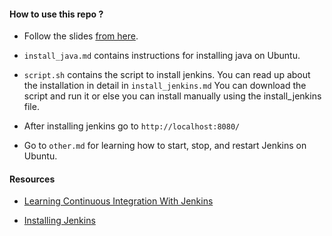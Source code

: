 
#### How to use this repo ?

 - Follow the slides [from here](https://iiitborg-my.sharepoint.com/:p:/g/personal/atibhi_agrawal_iiitb_org/EQfGv0dfhfhErlkLgF5jJ1oBd-tkeoXhYBoDRxPsfDj6aQ?e=A4oJjI).
 
 - `install_java.md` contains instructions for installing java on Ubuntu.
 - `script.sh` contains the script to install jenkins. You can read up about the installation in detail in `install_jenkins.md`
 You can download the script and run it or else you can install manually using the install_jenkins file.
 - After installing jenkins go to `http://localhost:8080/ `
 - Go to `other.md` for learning how to start, stop, and restart Jenkins on Ubuntu.

#### Resources

- [Learning Continuous Integration With Jenkins](https://www.dropbox.com/s/lcc2scendgfa8s7/Learning%20Continuous%20Integration%20with%20Jenkins_%20A%20beginner%E2%80%99s%20guide%20to%20implementing%20Continuous%20Integration%20and%20Continuous%20Delivery%20using%20Jenkins%202%20%28%20PDFDrive.com%20%29.pdf?dl=0)

- [Installing Jenkins](https://www.digitalocean.com/community/tutorials/how-to-install-jenkins-on-ubuntu-18-04)